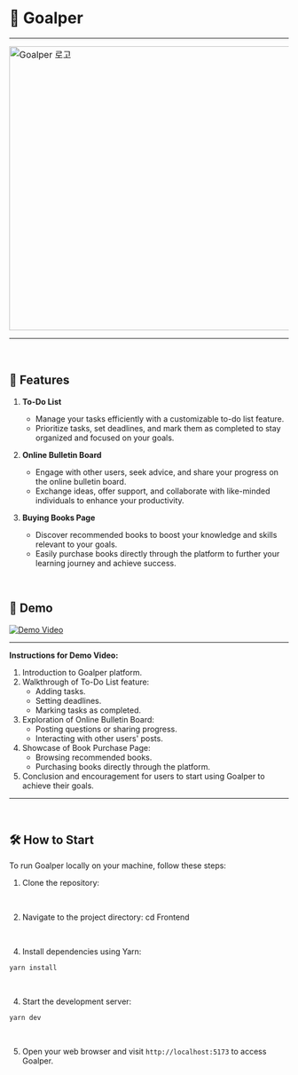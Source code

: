 # 📝 Goalper

<table style="border-collapse: collapse; border: none;">
  <tr>
    <td style="padding: 0; border: none;">
      <img src="https://github.com/jinoo0306/Mini-Project-To-Do-List-Team-801/assets/133188752/30661f25-99b0-4f14-9ec3-1ab14c0a149a" alt="Goalper 로고" width="512"/>
    </td>
    <td style="padding: 0 0 0 20px; border: none;">
      Goalper is a platform designed to assist users in achieving their goals by providing various helpful features. The name "Goalper" is derived from combining "goal" and "helper," signifying its purpose to aid users in reaching their objectives.
    </td>
  </tr>
</table>

<br/>

## 🚀 Features

1. **To-Do List**
   - Manage your tasks efficiently with a customizable to-do list feature.
   - Prioritize tasks, set deadlines, and mark them as completed to stay organized and focused on your goals.

2. **Online Bulletin Board**
   - Engage with other users, seek advice, and share your progress on the online bulletin board.
   - Exchange ideas, offer support, and collaborate with like-minded individuals to enhance your productivity.

3. **Buying Books Page**
   - Discover recommended books to boost your knowledge and skills relevant to your goals.
   - Easily purchase books directly through the platform to further your learning journey and achieve success.

<br/>

## 🎨 Demo

[![Demo Video](link-to-your-demo-thumbnail.png)](link-to-your-demo-video)

---

**Instructions for Demo Video:**

1. Introduction to Goalper platform.
2. Walkthrough of To-Do List feature:
   - Adding tasks.
   - Setting deadlines.
   - Marking tasks as completed.
3. Exploration of Online Bulletin Board:
   - Posting questions or sharing progress.
   - Interacting with other users' posts.
4. Showcase of Book Purchase Page:
   - Browsing recommended books.
   - Purchasing books directly through the platform.
5. Conclusion and encouragement for users to start using Goalper to achieve their goals.

---

<br/>

## 🛠️ How to Start

To run Goalper locally on your machine, follow these steps:

1. Clone the repository:

<br/>

2. Navigate to the project directory:
cd Frontend

<br/>

4. Install dependencies using Yarn:
```
yarn install
```

<br/>

4. Start the development server:
```
yarn dev
```

<br/>

5. Open your web browser and visit `http://localhost:5173` to access Goalper.

<br/>
